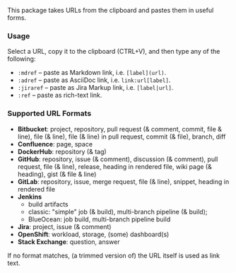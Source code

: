 This package takes URLs from the clipboard and pastes them in useful forms.

### Usage

Select a URL, copy it to the clipboard (CTRL+V), and 
then type any of the following: 

- `:mdref` – paste as Markdown link, i.e. `[label](url)`.
- `:adref` – paste as AsciiDoc link, i.e. `link:url[label]`.
- `:jiraref` – paste as Jira Markup link, i.e. `[label|url]`.
- `:ref` – paste as rich-text link.

### Supported URL Formats

- **Bitbucket**: project, repository, 
                 pull request (& comment, commit, file & line), 
                 file (& line), file (& line) in pull request,
                 commit (& file), branch, diff
- **Confluence**: page, space
- **DockerHub**: repository (& tag)
- **GitHub**: repository, issue (& comment), discussion (& comment), 
              pull request, file (& line), release, heading in rendered file, 
              wiki page (& heading), gist (& file & line)
- **GitLab**: repository, issue, merge request, file (& line), snippet,
              heading in rendered file
- **Jenkins**
    - build artifacts
    - classic: "simple" job (& build), multi-branch pipeline (& build);
    - BlueOcean: job build, multi-branch pipeline build
- **Jira**: project, issue (& comment)
- **OpenShift**: workload, storage, (some) dashboard(s) 
- **Stack Exchange**: question, answer

If no format matches, (a trimmed version of) the URL itself is used as link text.
